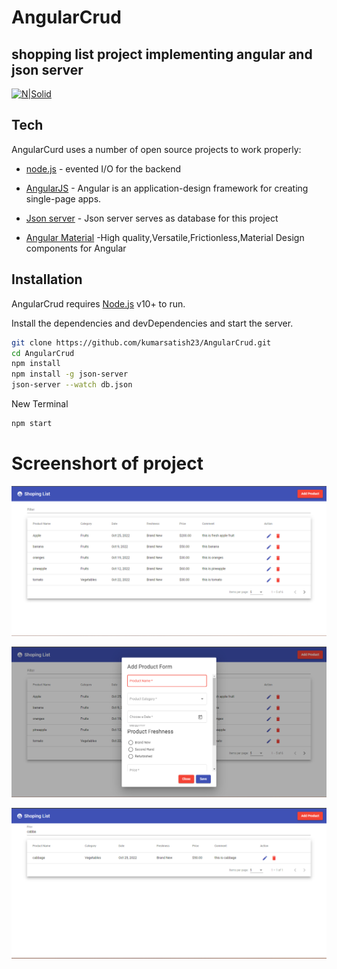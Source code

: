# AngularCrud
## shopping list project implementing angular and json server

[![N|Solid](https://img.shields.io/badge/Angular-DD0031?style=for-the-badge&logo=angular&logoColor=white)](https://angular.io/)

## Tech

AngularCurd uses a number of open source projects to work properly:

- [node.js](https://nodejs.org/en/) - evented I/O for the backend

- [AngularJS](https://angular.io/) - Angular is an application-design framework for creating single-page apps.
- [Json server](https://www.npmjs.com/package/json-server) - Json  server serves as database for this project
- [Angular Material](https://material.angular.io/) -High quality,Versatile,Frictionless,Material Design components for Angular

## Installation

AngularCrud requires [Node.js](https://nodejs.org/) v10+ to run.

Install the dependencies and devDependencies and start the server.

```sh
git clone https://github.com/kumarsatish23/AngularCrud.git
cd AngularCrud
npm install
npm install -g json-server
json-server --watch db.json
```

New Terminal

```sh
npm start
```
# Screenshort of project
![alt text](https://github.com/kumarsatish23/AngularCrud/blob/main/src/assets/Screenshot%202022-10-09%20105033.png)

![alt text](https://github.com/kumarsatish23/AngularCrud/blob/main/src/assets/Screenshot%202022-10-09%20105122.png)

![alt text](https://github.com/kumarsatish23/AngularCrud/blob/main/src/assets/Screenshot%202022-10-09%20105216.png)

